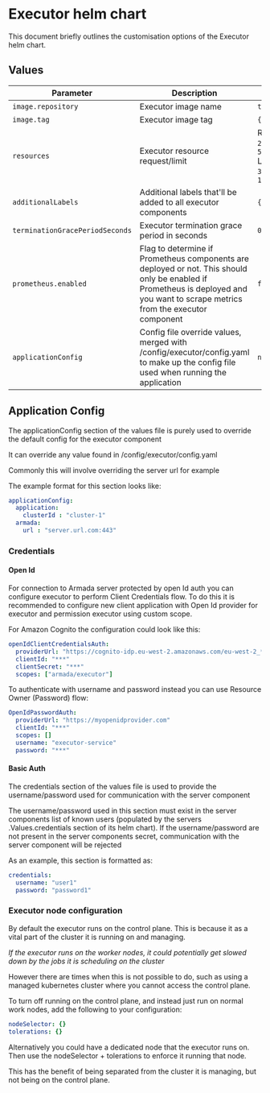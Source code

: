 # Executor helm chart

This document briefly outlines the customisation options of the Executor helm chart.

## Values

| Parameter                         | Description                                                                                                                                                                      | Default                                                                          |
|-----------------------------------|----------------------------------------------------------------------------------------------------------------------------------------------------------------------------------|----------------------------------------------------------------------------------|
| `image.repository`                | Executor image name                                                                                                                                                              | `tba`                                                                            |
| `image.tag`                       | Executor image tag                                                                                                                                                               | `{TAG_NAME}`                                                                     |
| `resources`                       | Executor resource request/limit                                                                                                                                                  | Request: <br/> `200m`, <br/> `512Mi` <br/>  Limit:  <br/>  `300m`,  <br/>  `1Gi` |
| `additionalLabels`                | Additional labels that'll be added to all executor components                                                                                                                    | `{}`                                                                             |
| `terminationGracePeriodSeconds`   | Executor termination grace period in seconds                                                                                                                                     | `0`                                                                              |                                                   
| `prometheus.enabled`              | Flag to determine if Prometheus components are deployed or not. This should only be enabled if Prometheus is deployed and you want to scrape metrics from the executor component | `false`                                                                          |
| `applicationConfig`               | Config file override values, merged with /config/executor/config.yaml to make up the config file used when running the application                                               | `nil`                                                                            |

## Application Config

The applicationConfig section of the values file is purely used to override the default config for the executor component

It can override any value found in /config/executor/config.yaml

Commonly this will involve overriding the server url for example

The example format for this section looks like:

```yaml
applicationConfig:
  application:
    clusterId : "cluster-1"
  armada:
    url : "server.url.com:443"  
```

### Credentials

#### Open Id

For connection to Armada server protected by open Id auth you can configure executor to perform Client Credentials flow.
To do this it is recommended to configure new client application with Open Id provider for executor and permission executor using custom scope.

For Amazon Cognito the configuration could look like this:
```yaml
openIdClientCredentialsAuth:
  providerUrl: "https://cognito-idp.eu-west-2.amazonaws.com/eu-west-2_*** your user pool id ***"
  clientId: "***"
  clientSecret: "***"
  scopes: ["armada/executor"]
```

To authenticate with username and password instead you can use Resource Owner (Password) flow:
```yaml
OpenIdPasswordAuth:
  providerUrl: "https://myopenidprovider.com"
  clientId: "***"
  scopes: []
  username: "executor-service"
  password: "***"
```

#### Basic Auth

The credentials section of the values file is used to provide the username/password used for communication with the server component

The username/password used in this section must exist in the server components list of known users (populated by the servers .Values.credentials section of its helm chart).
If the username/password are not present in the server components secret, communication with the server component will be rejected

As an example, this section is formatted as:

```yaml
credentials:
  username: "user1"
  password: "password1"
```

### Executor node configuration

By default the executor runs on the control plane. This is because it as a vital part of the cluster it is running on and managing.

*If the executor runs on the worker nodes, it could potentially get slowed down by the jobs it is scheduling on the cluster*

However there are times when this is not possible to do, such as using a managed kubernetes cluster where you cannot access the control plane.

To turn off running on the control plane, and instead just run on normal work nodes, add the following to your configuration:
 
 ```yaml
 nodeSelector: {}
 tolerations: {}
 ```

Alternatively you could have a dedicated node that the executor runs on. Then use the nodeSelector + tolerations to enforce it running that node.

This has the benefit of being separated from the cluster it is managing, but not being on the control plane. 
